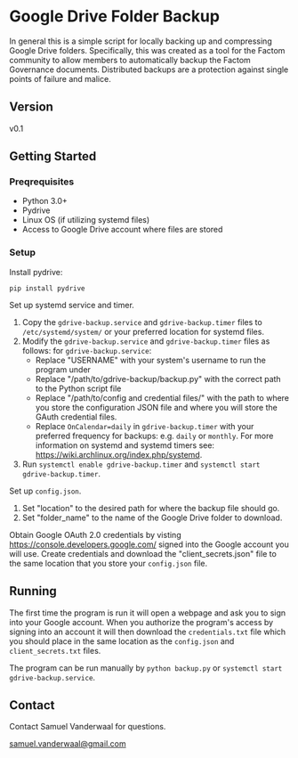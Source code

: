 # Google Drive Folder Backup

In general this is a simple script for locally backing up and compressing Google Drive folders. Specifically, this was created as a tool for the Factom community to allow members to automatically backup the Factom Governance documents. Distributed backups are a protection against single points of failure and malice. 

## Version
v0.1

## Getting Started

### Preqrequisites

* Python 3.0+
* Pydrive
* Linux OS (if utilizing systemd files)
* Access to Google Drive account where files are stored


### Setup
Install pydrive:

`pip install pydrive`

Set up systemd service and timer. 

1. Copy the `gdrive-backup.service` and `gdrive-backup.timer` files to `/etc/systemd/system/` or your preferred location for systemd files. 
2. Modify the `gdrive-backup.service` and `gdrive-backup.timer` files as follows:
    for `gdrive-backup.service`:
    * Replace "USERNAME" with your system's username to run the program under
    * Replace "/path/to/gdrive-backup/backup.py" with the correct path to the Python script file
    * Replace "/path/to/config and credential files/" with the path to where you store the configuration JSON file and where you will store the GAuth credential files. 
    * Replace `OnCalendar=daily` in `gdrive-backup.timer` with your preferred frequency for backups: e.g. `daily` or `monthly`. For more information on systemd and systemd timers see: https://wiki.archlinux.org/index.php/systemd. 
3. Run `systemctl enable gdrive-backup.timer` and `systemctl start gdrive-backup.timer`. 

Set up `config.json`.

1. Set "location" to the desired path for where the backup file should go.
2. Set "folder_name" to the name of the Google Drive folder to download.

Obtain Google OAuth 2.0 credentials by visting https://console.developers.google.com/ signed into the Google account you will use. Create credentials and download the "client_secrets.json" file to the same location that you store your `config.json` file. 

## Running
The first time the program is run it will open a webpage and ask you to sign into your Google account. When you authorize the program's access by signing into an account it will then download the `credentials.txt` file which you should place in the same location as the `config.json` and `client_secrets.txt` files. 

The program can be run manually by `python backup.py` or `systemctl start gdrive-backup.service`.

## Contact

Contact Samuel Vanderwaal for questions.

samuel.vanderwaal@gmail.com
